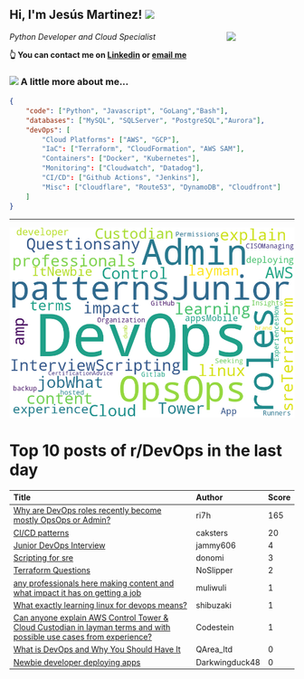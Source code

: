<!--
**jmartinezl/jmartinezl** is a ✨ _special_ ✨ repository because its `README.md` (this file) appears on your GitHub profile.

Here are some ideas to get you started:

- 🔭 I’m currently working on ...
- 🌱 I’m currently learning ...
- 👯 I’m looking to collaborate on ...
- 🤔 I’m looking for help with ...
- 💬 Ask me about ...
- 📫 How to reach me: ...
- 😄 Pronouns: ...
- ⚡ Fun fact: ...
-->

<h2>Hi, I'm Jesús Martinez! <img src="https://media.giphy.com/media/WUlplcMpOCEmTGBtBW/giphy.gif" width="30"> </h2>
<img align='right' src="https://media.giphy.com/media/NytMLKyiaIh6VH9SPm/giphy.gif" width="120">
<p><em>Python Developer and Cloud Specialist
</em></p>

**👆 You can contact me on [Linkedin](https://www.linkedin.com/in/jes%C3%BAs-martinez-2b7b10104/) or [email me](mailto:jesus.mtz.lorenzo@gmail.com)**

### <img src="https://media.giphy.com/media/VgCDAzcKvsR6OM0uWg/giphy.gif" width="50"> A little more about me...  

```json
{
    "code": ["Python", "Javascript", "GoLang","Bash"],
    "databases": ["MySQL", "SQLServer", "PostgreSQL","Aurora"],
    "devOps": [
        "Cloud Platforms": ["AWS", "GCP"],
        "IaC": ["Terraform", "CloudFormation", "AWS SAM"],
        "Containers": ["Docker", "Kubernetes"],
        "Monitoring": ["Cloudwatch", "Datadog"],
        "CI/CD": ["Github Actions", "Jenkins"],
        "Misc": ["Cloudflare", "Route53", "DynamoDB", "Cloudfront"]
    ]
}
```
---

![Wordcloud](./cloud.png)

# Top 10 posts of r/DevOps in the last day

| Title | Author | Score |
|:---|:---|:---|
| [Why are DevOps roles recently become mostly OpsOps or Admin?](https://www.reddit.com/r/devops/comments/14kd052/why_are_devops_roles_recently_become_mostly/) | ri7h | 165 |
| [CI/CD patterns](https://www.reddit.com/r/devops/comments/14ke947/cicd_patterns/) | caksters | 20 |
| [Junior DevOps Interview](https://www.reddit.com/r/devops/comments/14kei6g/junior_devops_interview/) | jammy606 | 4 |
| [Scripting for sre](https://www.reddit.com/r/devops/comments/14ktp5o/scripting_for_sre/) | donomi | 3 |
| [Terraform Questions](https://www.reddit.com/r/devops/comments/14kgaxp/terraform_questions/) | NoSlipper | 2 |
| [any professionals here making content and what impact it has on getting a job](https://www.reddit.com/r/devops/comments/14kr6ob/any_professionals_here_making_content_and_what/) | muliwuli | 1 |
| [What exactly learning linux for devops means?](https://www.reddit.com/r/devops/comments/14kg1n3/what_exactly_learning_linux_for_devops_means/) | shibuzaki | 1 |
| [Can anyone explain AWS Control Tower &amp; Cloud Custodian in layman terms and with possible use cases from experience?](https://www.reddit.com/r/devops/comments/14kwhhr/can_anyone_explain_aws_control_tower_cloud/) | Codestein | 1 |
| [What is DevOps and Why You Should Have It](https://www.reddit.com/r/devops/comments/14l5u1i/what_is_devops_and_why_you_should_have_it/) | QArea_ltd | 0 |
| [Newbie developer deploying apps](https://www.reddit.com/r/devops/comments/14kzjpr/newbie_developer_deploying_apps/) | Darkwingduck48 | 0 |
